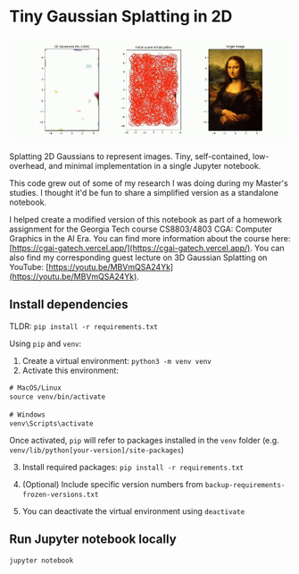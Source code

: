 # Tiny Gaussian Splatting in 2D

![Header GIF](mona-lisa-n1000.gif)

Splatting 2D Gaussians to represent images. Tiny, self-contained, low-overhead,
and minimal implementation in a single Jupyter notebook.

This code grew out of some of my research I was doing during my Master's studies. I thought it'd be fun to share a
simplified version as a standalone notebook.

I helped create a modified version of this notebook as part of a homework assignment for the Georgia Tech course 
CS8803/4803 CGA: Computer Graphics in the AI Era. You can find more information about the course here:
[https://cgai-gatech.vercel.app/](https://cgai-gatech.vercel.app/). You can also
find my corresponding guest lecture on 3D Gaussian Splatting on YouTube:
[https://youtu.be/MBVmQSA24Yk](https://youtu.be/MBVmQSA24Yk).

## Install dependencies

TLDR: `pip install -r requirements.txt`

Using `pip` and `venv`:
1. Create a virtual environment: `python3 -m venv venv`
2. Activate this environment:
```
# MacOS/Linux
source venv/bin/activate

# Windows
venv\Scripts\activate
```

Once activated, `pip` will refer to packages installed in the `venv` folder
(e.g. `venv/lib/python[your-version]/site-packages`)

3. Install required packages: `pip install -r requirements.txt`

4. (Optional) Include specific version numbers from
   `backup-requirements-frozen-versions.txt`

5. You can deactivate the virtual environment using ```deactivate```

## Run Jupyter notebook locally
```
jupyter notebook
```
